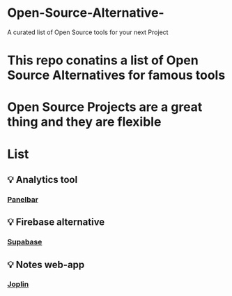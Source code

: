 # Open-Source-Alternative-
A curated list of Open Source tools for your next Project

# This repo conatins a list of Open Source Alternatives for famous tools
# Open Source Projects are a great thing and they are flexible 

# List

## 💡 Analytics tool
### [Panelbar](https://panelbear.com/)
## 💡 Firebase alternative
### [Supabase](https://supabase.io/)
## 💡 Notes web-app
### [Joplin](https://joplinapp.org/)
